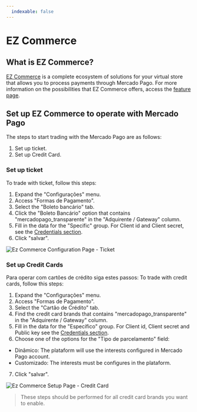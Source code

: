 ```yaml
---
  indexable: false
---
```

# EZ Commerce

## What is EZ Commerce?

[EZ Commerce](https://www.ezcommerce.com.br/) is a complete ecosystem of solutions for your virtual store that allows you to process payments through Mercado Pago.
For more information on the possibilities that EZ Commerce offers, access the [feature page](https://www.ezcommerce.com.br/plataforma/recursos-de-ecommerce/).

## Set up EZ Commerce to operate with Mercado Pago

The steps to start trading with the Mercado Pago are as follows:

1. Set up ticket.
2. Set up Credit Card.

### Set up ticket

To trade with ticket, follow this steps:

1. Expand the "Configurações" menu.
2. Access "Formas de Pagamento".
3. Select the "Boleto bancário" tab.
4. Click the "Boleto Bancário" option that contains "mercadopago_transparente" in the "Adquirente / Gateway" column.
5. Fill in the data for the "Specific" group. For Client id and Client secret, see the [Credentials section]([FAKER][CREDENTIALS][URL]).
6. Click "salvar".

![Ez Commerce Configuration Page - Ticket](/images/ezcommerce-ticket-1.gif)

### Set up Credit Cards

Para operar com cartões de crédito siga estes passos:
To trade with credit cards, follow this steps:

1. Expand the "Configurações" menu.
2. Access "Formas de Pagamento".
3. Select the "Cartão de Crédito" tab.
4. Find the credit card brands that contains "mercadopago_transparente" in the "Adquirente / Gateway" column.
5. Fill in the data for the "Específico" group. For Client id, Client secret and Public key see the [Credentials section]([FAKER][CREDENTIALS][URL]).
6. Choose one of the options for the "Tipo de parcelamento" field:
- Dinâmico: The plataform will use the interests configured in Mercado Pago account.
- Customizado: The interests must be configures in the plataform.
7. Click "salvar".

![Ez Commerce Setup Page - Credit Card](/images/ezcommerce-credit-card-1.gif)

>These steps should be performed for all credit card brands you want to enable.